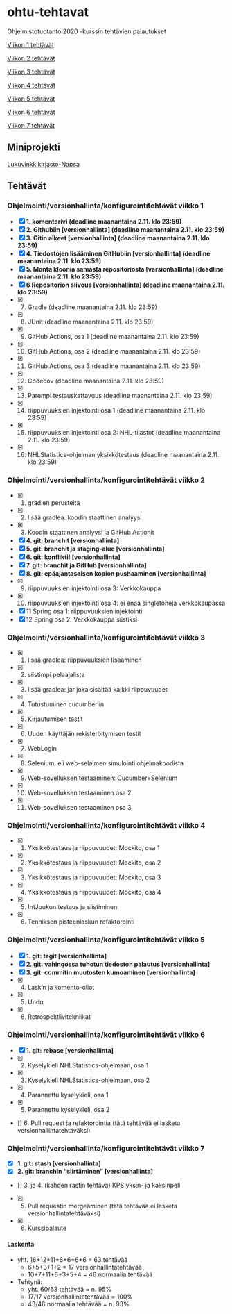 # ohtu-tehtavat

Ohjelmistotuotanto 2020 -kurssin tehtävien palautukset

[Viikon 1 tehtävät](https://github.com/nikomn/ohtu-tehtavat/tree/main/viikko1)

[Viikon 2 tehtävät](https://github.com/nikomn/ohtu-tehtavat/tree/main/viikko2)

[Viikon 3 tehtävät](https://github.com/nikomn/ohtu-tehtavat/tree/main/viikko3)

[Viikon 4 tehtävät](https://github.com/nikomn/ohtu-tehtavat/tree/main/viikko4)

[Viikon 5 tehtävät](https://github.com/nikomn/ohtu-tehtavat/tree/main/viikko5)

[Viikon 6 tehtävät](https://github.com/nikomn/ohtu-tehtavat/tree/main/viikko6)

[Viikon 7 tehtävät](https://github.com/nikomn/ohtu-tehtavat/tree/main/viikko7)

## Miniprojekti

[Lukuvinkkikirjasto-Napsa](https://github.com/VirtualAkseli/Lukuvinkkikirjasto-Napsa)

## Tehtävät

### Ohjelmointi/versionhallinta/konfigurointitehtävät viikko 1
- [x] **1. komentorivi (deadline maanantaina 2.11. klo 23:59)**
- [x] **2. Githubiin [versionhallinta] (deadline maanantaina 2.11. klo 23:59)**
- [x] **3. Gitin alkeet [versionhallinta] (deadline maanantaina 2.11. klo 23:59)**
- [x] **4. Tiedostojen lisääminen GitHubiin [versionhallinta] (deadline maanantaina 2.11. klo 23:59)**
- [x] **5. Monta kloonia samasta repositoriosta [versionhallinta] (deadline maanantaina 2.11. klo 23:59)**
- [x] **6 Repositorion siivous [versionhallinta] (deadline maanantaina 2.11. klo 23:59)**
- [x] 7. Gradle (deadline maanantaina 2.11. klo 23:59)
- [x] 8. JUnit (deadline maanantaina 2.11. klo 23:59)
- [x] 9. GitHub Actions, osa 1 (deadline maanantaina 2.11. klo 23:59)
- [x] 10. GitHub Actions, osa 2 (deadline maanantaina 2.11. klo 23:59)
- [x] 11. GitHub Actions, osa 3 (deadline maanantaina 2.11. klo 23:59)
- [x] 12. Codecov (deadline maanantaina 2.11. klo 23:59)
- [x] 13. Parempi testauskattavuus (deadline maanantaina 2.11. klo 23:59)
- [x] 14. riippuvuuksien injektointi osa 1 (deadline maanantaina 2.11. klo 23:59)
- [x] 15. riippuvuuksien injektointi osa 2: NHL-tilastot (deadline maanantaina 2.11. klo 23:59)
- [x] 16. NHLStatistics-ohjelman yksikkötestaus (deadline maanantaina 2.11. klo 23:59)

### Ohjelmointi/versionhallinta/konfigurointitehtävät viikko 2

- [x] 1. gradlen perusteita
- [x] 2. lisää gradlea: koodin staattinen analyysi
- [x] 3. Koodin staattinen analyysi ja GitHub Actionit
- [x] **4. git: branchit [versionhallinta]**
- [x] **5. git: branchit ja staging-alue [versionhallinta]**
- [x] **6. git: konflikti! [versionhallinta]**
- [x] **7. git: branchit ja GitHub [versionhallinta]**
- [x] **8. git: epäajantasaisen kopion pushaaminen [versionhallinta]**
- [x] 9. riippuvuuksien injektointi osa 3: Verkkokauppa
- [x] 10. riippuvuuksien injektointi osa 4: ei enää singletoneja verkkokaupassa
- [x] 11 Spring osa 1: riippuvuuksien injektointi
- [x] 12 Spring osa 2: Verkkokauppa siistiksi

### Ohjelmointi/versionhallinta/konfigurointitehtävät viikko 3

- [x] 1. lisää gradlea: riippuvuuksien lisääminen
- [x] 2. siistimpi pelaajalista
- [x] 3. lisää gradlea: jar joka sisältää kaikki riippuvuudet
- [x] 4. Tutustuminen cucumberiin
- [x] 5. Kirjautumisen testit
- [x] 6. Uuden käyttäjän rekisteröitymisen testit
- [x] 7. WebLogin
- [x] 8. Selenium, eli web-selaimen simulointi ohjelmakoodista
- [x] 9. Web-sovelluksen testaaminen: Cucumber+Selenium
- [x] 10. Web-sovelluksen testaaminen osa 2
- [x] 11. Web-sovelluksen testaaminen osa 3

### Ohjelmointi/versionhallinta/konfigurointitehtävät viikko 4

- [x] 1. Yksikkötestaus ja riippuvuudet: Mockito, osa 1
- [x] 2. Yksikkötestaus ja riippuvuudet: Mockito, osa 2
- [x] 3. Yksikkötestaus ja riippuvuudet: Mockito, osa 3
- [x] 4. Yksikkötestaus ja riippuvuudet: Mockito, osa 4
- [x] 5. IntJoukon testaus ja siistiminen
- [x] 6. Tenniksen pisteenlaskun refaktorointi

### Ohjelmointi/versionhallinta/konfigurointitehtävät viikko 5

- [x] **1. git: tägit [versionhallinta]**
- [x] **2. git: vahingossa tuhotun tiedoston palautus [versionhallinta]**
- [x] **3. git: commitin muutosten kumoaminen [versionhallinta]**
- [x] 4. Laskin ja komento-oliot
- [x] 5. Undo
- [x] 6. Retrospektiivitekniikat

### Ohjelmointi/versionhallinta/konfigurointitehtävät viikko 6

- [x] **1. git: rebase [versionhallinta]**
- [x] 2. Kyselykieli NHLStatistics-ohjelmaan, osa 1
- [x] 3. Kyselykieli NHLStatistics-ohjelmaan, osa 2
- [x] 4. Parannettu kyselykieli, osa 1
- [x] 5. Parannettu kyselykieli, osa 2
- [] 6. Pull request ja refaktorointia (tätä tehtävää ei lasketa versionhallintatehtäväksi)

### Ohjelmointi/versionhallinta/konfigurointitehtävät viikko 7

- [x] **1. git: stash [versionhallinta]**
- [x] **2. git: branchin “siirtäminen” [versionhallinta]**
- [] 3. ja 4. (kahden rastin tehtävä) KPS yksin- ja kaksinpeli
- [x] 5. Pull requestin mergeäminen (tätä tehtävää ei lasketa versionhallintatehtäväksi)
- [x] 6. Kurssipalaute

#### Laskenta

- yht. 16+12+11+6+6+6+6 = 63 tehtävää
   - 6+5+3+1+2 = 17 versionhallintatehtävää
   - 10+7+11+6+3+5+4 = 46 normaalia tehtävää
- Tehtynä:
   - yht. 60/63 tehtävää = n. 95%
   - 17/17 versionhallintatehtävää = 100%
   - 43/46 normaalia tehtävää = n. 93%
